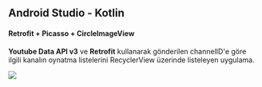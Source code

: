 ## Android Studio - Kotlin
#### Retrofit + Picasso + CircleImageView

**Youtube Data API v3** ve **Retrofit** kullanarak gönderilen channelID'e göre ilgili kanalın oynatma listelerini RecyclerView üzerinde listeleyen uygulama.


<a href="https://resimyukle.xyz/i/OdBcN0"><img src="https://i.resimyukle.xyz/OdBcN0.png" /></a>

